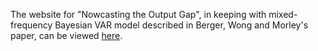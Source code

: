 The website for "Nowcasting the Output Gap", in keeping with mixed-frequency Bayesian VAR model described in Berger, Wong and Morley's paper, can be viewed [here](https://outputgapnow.com/).
